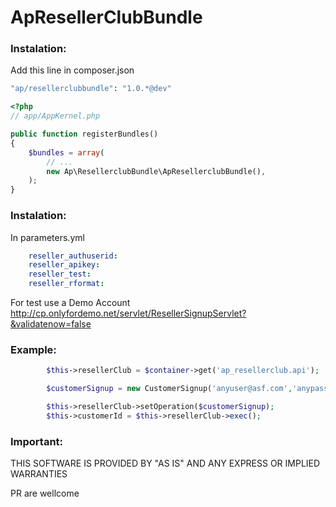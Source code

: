 ApResellerClubBundle
====================

### Instalation:
Add this line in composer.json

``` bash
"ap/resellerclubbundle": "1.0.*@dev"
```

``` php
<?php
// app/AppKernel.php

public function registerBundles()
{
    $bundles = array(
        // ...
        new Ap\ResellerclubBundle\ApResellerclubBundle(),
    );
}
```

### Instalation:
In parameters.yml
``` yml
    reseller_authuserid:
    reseller_apikey:
    reseller_test:
    reseller_rformat:
``` 
For test use a Demo Account
http://cp.onlyfordemo.net/servlet/ResellerSignupServlet?&validatenow=false


### Example:
```php
		$this->resellerClub = $container->get('ap_resellerclub.api');

		$customerSignup = new CustomerSignup('anyuser@asf.com','anypass','A Good Name ', 'Company', 'Avenue 78890', 'San Jhon', 'San Jhon', null, 'UY','820347', '34', '87508745', 'es');

        $this->resellerClub->setOperation($customerSignup);
        $this->customerId = $this->resellerClub->exec();
```
### Important:
THIS SOFTWARE IS PROVIDED BY "AS IS" AND ANY EXPRESS OR IMPLIED WARRANTIES


PR are wellcome

